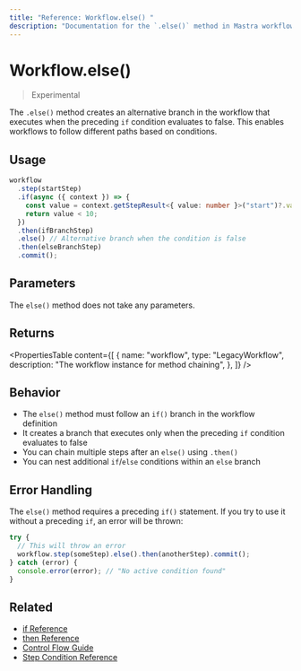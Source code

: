 ```yaml
---
title: "Reference: Workflow.else() "
description: "Documentation for the `.else()` method in Mastra workflows, which creates an alternative branch when an if condition is false."
---
```


# Workflow.else()

> Experimental

The `.else()` method creates an alternative branch in the workflow that executes when the preceding `if` condition evaluates to false. This enables workflows to follow different paths based on conditions.

## Usage

```typescript copy showLineNumbers
workflow
  .step(startStep)
  .if(async ({ context }) => {
    const value = context.getStepResult<{ value: number }>("start")?.value;
    return value < 10;
  })
  .then(ifBranchStep)
  .else() // Alternative branch when the condition is false
  .then(elseBranchStep)
  .commit();
```

## Parameters

The `else()` method does not take any parameters.

## Returns

<PropertiesTable
  content={[
    {
      name: "workflow",
      type: "LegacyWorkflow",
      description: "The workflow instance for method chaining",
    },
  ]}
/>

## Behavior

- The `else()` method must follow an `if()` branch in the workflow definition
- It creates a branch that executes only when the preceding `if` condition evaluates to false
- You can chain multiple steps after an `else()` using `.then()`
- You can nest additional `if`/`else` conditions within an `else` branch

## Error Handling

The `else()` method requires a preceding `if()` statement. If you try to use it without a preceding `if`, an error will be thrown:

```typescript
try {
  // This will throw an error
  workflow.step(someStep).else().then(anotherStep).commit();
} catch (error) {
  console.error(error); // "No active condition found"
}
```

## Related

- [if Reference](./if.md)
- [then Reference](./then.md)
- [Control Flow Guide](../../docs/workflows-legacy/control-flow.md)
- [Step Condition Reference](./step-condition.md)
